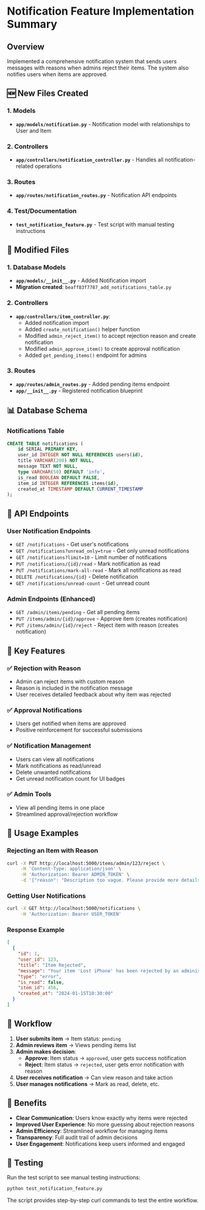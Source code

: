 # Notification Feature Implementation Summary

## Overview
Implemented a comprehensive notification system that sends users messages with reasons when admins reject their items. The system also notifies users when items are approved.

## 🆕 New Files Created

### 1. Models
- **`app/models/notification.py`** - Notification model with relationships to User and Item

### 2. Controllers
- **`app/controllers/notification_controller.py`** - Handles all notification-related operations

### 3. Routes
- **`app/routes/notification_routes.py`** - Notification API endpoints

### 4. Test/Documentation
- **`test_notification_feature.py`** - Test script with manual testing instructions

## 🔄 Modified Files

### 1. Database Models
- **`app/models/__init__.py`** - Added Notification import
- **Migration created**: `beaff83f7787_add_notifications_table.py`

### 2. Controllers
- **`app/controllers/item_controller.py`**:
  - Added notification import
  - Added `create_notification()` helper function
  - Modified `admin_reject_item()` to accept rejection reason and create notification
  - Modified `admin_approve_item()` to create approval notification
  - Added `get_pending_items()` endpoint for admins

### 3. Routes
- **`app/routes/admin_routes.py`** - Added pending items endpoint
- **`app/__init__.py`** - Registered notification blueprint

## 📊 Database Schema

### Notifications Table
```sql
CREATE TABLE notifications (
    id SERIAL PRIMARY KEY,
    user_id INTEGER NOT NULL REFERENCES users(id),
    title VARCHAR(200) NOT NULL,
    message TEXT NOT NULL,
    type VARCHAR(50) DEFAULT 'info',
    is_read BOOLEAN DEFAULT FALSE,
    item_id INTEGER REFERENCES items(id),
    created_at TIMESTAMP DEFAULT CURRENT_TIMESTAMP
);
```

## 🔗 API Endpoints

### User Notification Endpoints
- `GET /notifications` - Get user's notifications
- `GET /notifications?unread_only=true` - Get only unread notifications
- `GET /notifications?limit=10` - Limit number of notifications
- `PUT /notifications/{id}/read` - Mark notification as read
- `PUT /notifications/mark-all-read` - Mark all notifications as read
- `DELETE /notifications/{id}` - Delete notification
- `GET /notifications/unread-count` - Get unread count

### Admin Endpoints (Enhanced)
- `GET /admin/items/pending` - Get all pending items
- `PUT /items/admin/{id}/approve` - Approve item (creates notification)
- `PUT /items/admin/{id}/reject` - Reject item with reason (creates notification)

## 🎯 Key Features

### ✅ Rejection with Reason
- Admin can reject items with custom reason
- Reason is included in the notification message
- User receives detailed feedback about why item was rejected

### ✅ Approval Notifications
- Users get notified when items are approved
- Positive reinforcement for successful submissions

### ✅ Notification Management
- Users can view all notifications
- Mark notifications as read/unread
- Delete unwanted notifications
- Get unread notification count for UI badges

### ✅ Admin Tools
- View all pending items in one place
- Streamlined approval/rejection workflow

## 📝 Usage Examples

### Rejecting an Item with Reason
```bash
curl -X PUT http://localhost:5000/items/admin/123/reject \
     -H 'Content-Type: application/json' \
     -H 'Authorization: Bearer ADMIN_TOKEN' \
     -d '{"reason": "Description too vague. Please provide more details."}'
```

### Getting User Notifications
```bash
curl -X GET http://localhost:5000/notifications \
     -H 'Authorization: Bearer USER_TOKEN'
```

### Response Example
```json
[
  {
    "id": 1,
    "user_id": 123,
    "title": "Item Rejected",
    "message": "Your item 'Lost iPhone' has been rejected by an administrator. Reason: Description too vague. Please provide more details.",
    "type": "error",
    "is_read": false,
    "item_id": 456,
    "created_at": "2024-01-15T10:30:00"
  }
]
```

## 🔄 Workflow

1. **User submits item** → Item status: `pending`
2. **Admin reviews item** → Views pending items list
3. **Admin makes decision**:
   - **Approve**: Item status → `approved`, user gets success notification
   - **Reject**: Item status → `rejected`, user gets error notification with reason
4. **User receives notification** → Can view reason and take action
5. **User manages notifications** → Mark as read, delete, etc.

## 🚀 Benefits

- **Clear Communication**: Users know exactly why items were rejected
- **Improved User Experience**: No more guessing about rejection reasons
- **Admin Efficiency**: Streamlined workflow for managing items
- **Transparency**: Full audit trail of admin decisions
- **User Engagement**: Notifications keep users informed and engaged

## 🧪 Testing

Run the test script to see manual testing instructions:
```bash
python test_notification_feature.py
```

The script provides step-by-step curl commands to test the entire workflow.